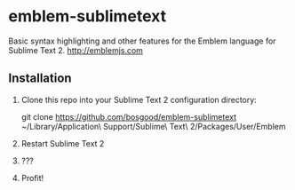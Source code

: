 emblem-sublimetext
==================

Basic syntax highlighting and other features for the Emblem language for Sublime Text 2. http://emblemjs.com

## Installation

1. Clone this repo into your Sublime Text 2 configuration directory:

	git clone https://github.com/bosgood/emblem-sublimetext ~/Library/Application\ Support/Sublime\ Text\ 2/Packages/User/Emblem
	
1. Restart Sublime Text 2
1. ???
1. Profit!	